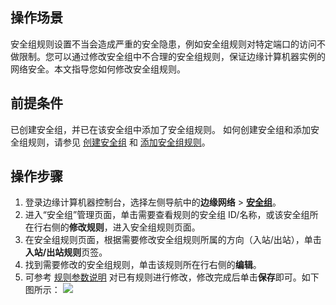 ## 操作场景
安全组规则设置不当会造成严重的安全隐患，例如安全组规则对特定端口的访问不做限制。您可以通过修改安全组中不合理的安全组规则，保证边缘计算机器实例的网络安全。本文指导您如何修改安全组规则。

## 前提条件
已创建安全组，并已在该安全组中添加了安全组规则。
如何创建安全组和添加安全组规则，请参见 [创建安全组](https://intl.cloud.tencent.com/document/product/1119/43432) 和 [添加安全组规则](https://intl.cloud.tencent.com/document/product/1119/43440)。

## 操作步骤
1. 登录边缘计算机器控制台，选择左侧导航中的**边缘网络** > **[安全组](https://console.cloud.tencent.com/ecm/safe)**。
2. 进入“安全组”管理页面，单击需要查看规则的安全组 ID/名称，或该安全组所在行右侧的**修改规则**，进入安全组规则页面。
4. 在安全组规则页面，根据需要修改安全组规则所属的方向（入站/出站），单击**入站/出站规则**页签。
5. 找到需要修改的安全组规则，单击该规则所在行右侧的**编辑**。
6. 可参考 [规则参数说明](https://intl.cloud.tencent.com/document/product/1119/43440) 对已有规则进行修改，修改完成后单击**保存**即可。如下图所示：
![](https://qcloudimg.tencent-cloud.cn/raw/ad4a9b8f72acff7956155cda139a1dc5.png)
